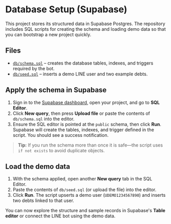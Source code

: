 # Database Setup (Supabase)

This project stores its structured data in Supabase Postgres. The repository includes SQL scripts for creating the schema and loading demo data so that you can bootstrap a new project quickly.

## Files

- [`db/schema.sql`](../db/schema.sql) – creates the database tables, indexes, and triggers required by the bot.
- [`db/seed.sql`](../db/seed.sql) – inserts a demo LINE user and two example debts.

## Apply the schema in Supabase

1. Sign in to the [Supabase dashboard](https://app.supabase.com/), open your project, and go to **SQL Editor**.
2. Click **New query**, then press **Upload file** or paste the contents of `db/schema.sql` into the editor.
3. Ensure the SQL editor is pointed at the `public` schema, then click **Run**. Supabase will create the tables, indexes, and trigger defined in the script. You should see a success notification.

> **Tip:** If you run the schema more than once it is safe—the script uses `if not exists` to avoid duplicate objects.

## Load the demo data

1. With the schema applied, open another **New query** tab in the SQL Editor.
2. Paste the contents of `db/seed.sql` (or upload the file) into the editor.
3. Click **Run**. The script upserts a demo user (`UDEMO1234567890`) and inserts two debts linked to that user.

You can now explore the structure and sample records in Supabase's **Table editor** or connect the LINE bot using the demo data.
